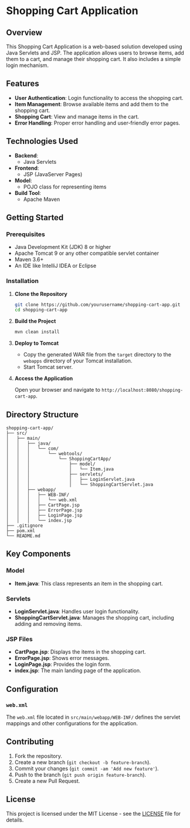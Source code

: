 # Shopping Cart Application

## Overview

This Shopping Cart Application is a web-based solution developed using Java Servlets and JSP. The application allows users to browse items, add them to a cart, and manage their shopping cart. It also includes a simple login mechanism.

## Features

- **User Authentication**: Login functionality to access the shopping cart.
- **Item Management**: Browse available items and add them to the shopping cart.
- **Shopping Cart**: View and manage items in the cart.
- **Error Handling**: Proper error handling and user-friendly error pages.

## Technologies Used

- **Backend**: 
  - Java Servlets
- **Frontend**: 
  - JSP (JavaServer Pages)
- **Model**: 
  - POJO class for representing items
- **Build Tool**: 
  - Apache Maven

## Getting Started

### Prerequisites

- Java Development Kit (JDK) 8 or higher
- Apache Tomcat 9 or any other compatible servlet container
- Maven 3.6+
- An IDE like IntelliJ IDEA or Eclipse

### Installation

1. **Clone the Repository**

   ```bash
   git clone https://github.com/yourusername/shopping-cart-app.git
   cd shopping-cart-app
   ```

2. **Build the Project**

   ```bash
   mvn clean install
   ```

3. **Deploy to Tomcat**

   - Copy the generated WAR file from the `target` directory to the `webapps` directory of your Tomcat installation.
   - Start Tomcat server.

4. **Access the Application**

   Open your browser and navigate to `http://localhost:8080/shopping-cart-app`.

## Directory Structure

```
shopping-cart-app/
├── src/
│   ├── main/
│   │   ├── java/
│   │   │   └── com/
│   │   │       └── webtools/
│   │   │           └── ShoppingCartApp/
│   │   │               ├── model/
│   │   │               │   └── Item.java
│   │   │               ├── servlets/
│   │   │               │   ├── LoginServlet.java
│   │   │               │   └── ShoppingCartServlet.java
│   │   ├── webapp/
│   │   │   ├── WEB-INF/
│   │   │   │   └── web.xml
│   │   │   ├── CartPage.jsp
│   │   │   ├── ErrorPage.jsp
│   │   │   ├── LoginPage.jsp
│   │   │   └── index.jsp
├── .gitignore
├── pom.xml
└── README.md
```

## Key Components

### Model

- **Item.java**: This class represents an item in the shopping cart.

### Servlets

- **LoginServlet.java**: Handles user login functionality.
- **ShoppingCartServlet.java**: Manages the shopping cart, including adding and removing items.

### JSP Files

- **CartPage.jsp**: Displays the items in the shopping cart.
- **ErrorPage.jsp**: Shows error messages.
- **LoginPage.jsp**: Provides the login form.
- **index.jsp**: The main landing page of the application.

## Configuration

### `web.xml`

The `web.xml` file located in `src/main/webapp/WEB-INF/` defines the servlet mappings and other configurations for the application.

## Contributing

1. Fork the repository.
2. Create a new branch (`git checkout -b feature-branch`).
3. Commit your changes (`git commit -am 'Add new feature'`).
4. Push to the branch (`git push origin feature-branch`).
5. Create a new Pull Request.

## License

This project is licensed under the MIT License - see the [LICENSE](LICENSE) file for details.

